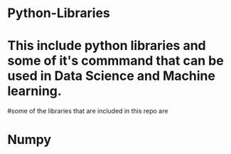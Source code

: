 # Python-Libraries
# This include python libraries and some of it's commmand that can be used in Data Science and Machine learning.
#some of the libraries that are included in this repo are
# Numpy
